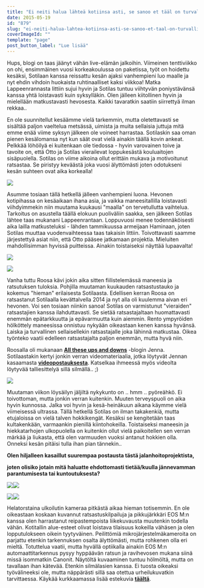 ```yaml
---
title: "Ei neiti halua lähteä kotiinsa asti, se sanoo et tääl on turvallinen olo."
date: 2015-05-19
id: "879"
slug: "ei-neiti-halua-lahtea-kotiinsa-asti-se-sanoo-et-taal-on-turvallinen-olo"
coverImageId: ""
template: "page"
post_button_label: "Lue lisää"
---
```


Hups, blogi on taas jäänyt vähän live-elämän jalkoihin. Viimeinen tenttiviikko on ohi, ensimmäinen vuosi korkeakoulussa on paketissa, työt on hoidettu kesäksi, Sotilaan kanssa reissattu kesän ajaksi vanhempieni luo maalle ja nyt ehdin vihdoin huokaista ruhtinaalliset kaksi viikkoa! Matka Lappeenrannasta Iittiin sujui hyvin ja Sotilas tuntuu viihtyvän poniystävänsä kanssa yhtä loistavasti kuin syksylläkin. Olen jälleen kiitollinen hyvin ja mielellään matkustavasti hevosesta. Kaikki tavaratkin saatiin siirrettyä ilman rekkaa..

En ole suunnitellut kesäämme vielä tarkemmin, mutta oletettavasti se sisältää paljon vaeltelua metsässä, uimista ja muita sellaisia juttuja mitä emme enää viime syksyn jälkeen ole voineet harrastaa. Sotilaskin saa oman pienen kesälomansa nyt kun säät ovat vielä ainakin täällä kovin ankeat. Pelkkää löhöilyä ei kuitenkaan ole tiedossa - hyvin varovainen toive ja tavoite on, että Otto ja Sotilas vierailevat loppukesästä kouluaitojen sisäpuolella. Sotilas on viime aikoina ollut erittäin mukava ja motivoitunut ratsastaa. Se piristyy keväästä joka vuosi älyttömästi joten odotukseni kesän suhteen ovat aika korkealla!

[![](/images/IMG_3375_2.png)](http://2.bp.blogspot.com/-X-AaolDM-mw/VVr8wpZgjJI/AAAAAAAAJm0/tahTDXZLY9o/s1600/IMG_3375_2.png)

Asumme tosiaan tällä hetkellä jälleen vanhempieni luona. Hevonen kotipihassa on kesäaikaan ihana asia, ja vaikka maneesitallilla loistavasti viihdyimmekin niin muutama kuukausi "maalla" on tervetullutta vaihtelua. Tarkoitus on asustella täällä elokuun puoliväliin saakka, sen jälkeen Sotilas lähtee taas mukanani Lappeenrantaan. Loppuvuosi menee todennäköisesti aika lailla matkusteluksi - lähden tammikuussa armeijaan Haminaan, joten Sotilas muuttaa vuodenvaihteessa taas takaisin Iittiin. Toivottavasti saamme järjestettyä asiat niin, että Otto pääsee jatkamaan projektia. Mieluiten mahdollisimman hyvissä puitteissa. Ainakin toistaiseksi näyttää lupaavalta!

[![](/images/IMG_3402_.png)](http://2.bp.blogspot.com/-uj6YYtrDNnQ/VVr7NCp6-NI/AAAAAAAAJmA/7L-oSIv9Rzs/s1600/IMG_3402_.png)

[![](/images/IMG_3454_2.png)](http://2.bp.blogspot.com/-r4GCdyJNHVY/VVr-ZpCC1WI/AAAAAAAAJnA/5aoKzwVkoEA/s1600/IMG_3454_2.png)

Vanha tuttu Roosa kävi jokin aika sitten fiilistelemässä maneesia ja ratsutuksen tuloksia. Pohjilla muutaman kuukauden ratsastustauko ja kokemus "hieman" erilaisesta Sotilaasta. Edellisen kerran Roosa on ratsastanut Sotilaalla kevättalvella 2014 ja nyt alla oli kuulemma aivan eri hevonen. Voi sen tosiaan niinkin sanoa! Sotilas on varmistunut "vieraiden" ratsastajien kanssa ilahduttavasti. Se sietää ratsastajaltaan huomattavasti enemmän epätarkkuutta ja epävarmuutta kuin aiemmin. Rento ympyröiden hölköttely maneesissa onnistuu nykyään oikeastaan kenen kanssa hyvänsä. Laiska ja turvallinen sellaisellekin ratsastajalle joka lähinnä matkustaa. Oikea työnteko vaatii edelleen ratsastajalta paljon enemmän, mutta hyvä niin.

Roosalla oli mukanaan [**All these ups and downs**](http://all-these-ups-and-downs.blogspot.fi/) -blogin Jenna. Sotilaastakin kertyi jonkin verran videomateriaalia, jotka löytyvät Jennan kasaamasta **[videopostauksesta](https://www.youtube.com/watch?v=KyEAjsCBSJk)**. Katselkaa ihmeessä myös videolta löytyvää talliesittelyä sillä silmällä.. ;)

[![](/images/IMG_4210_.png)](http://4.bp.blogspot.com/-WTmTdkQAFSs/VVr7YA2YLPI/AAAAAAAAJmU/MG5ePPvKF9E/s1600/IMG_4210_.png)

Muutaman viikon löysäilyn jäljiltä nykykunto on .. hmm .. pyöreähkö. Ei toivottoman, mutta jonkin verran kuitenkin. Muuten terveyspuoli on aika hyvin kunnossa. Jalka voi hyvin ja kesä-heinäkuun aikana käymme vielä viimeisessä ultrassa. Tällä hetkellä Sotilas on ilman takakenkiä, mutta etujaloissa on vielä talven hokkikengät. Kesäksi se kengitetään taas kultakenkään, varmaankin pienillä kiintohokeilla. Toistaiseksi maneesin ja hiekkatarhojen ulkopuolella on kuitenkin ollut vielä paikoitellen sen verran märkää ja liukasta, että olen varmuuden vuoksi antanut hokkien olla. Onneksi kesän pitäisi tulla ihan pian tännekin..

**Olen hiljalleen kasaillut suurempaa postausta tästä jalanhoitoprojektista,**

**joten olisiko jotain mitä haluatte ehdottomasti tietää/kuulla jännevamman parantumisesta tai kuntoutuksesta?**

[![](/images/IMG_3715_.png)](http://2.bp.blogspot.com/-QSnZrxyKXws/VVsFygIwg_I/AAAAAAAAJnY/SCXIDB98keY/s1600/IMG_3715_.png)[![](/images/IMG_3774_.png)](http://1.bp.blogspot.com/-NBpYBDbKkYw/VVsFyeOlZmI/AAAAAAAAJnQ/uKqbwR5HYN0/s1600/IMG_3774_.png)

[![](/images/IMG_3890_.png)](http://3.bp.blogspot.com/-x4PjuoVfT4Q/VVsFyg8HhbI/AAAAAAAAJnU/ugcYY1s430A/s1600/IMG_3890_.png)[![](/images/IMG_3972_.png)](http://3.bp.blogspot.com/-vBEzMOKZ_tY/VVsF0Txka1I/AAAAAAAAJno/WsH-hNiiR74/s1600/IMG_3972_.png)

Helatorstaina ulkoilutin kameraa pitkästä aikaa hieman totisemmin. En ole oikeastaan koskaan kuvannut ratsastuskilpailuja ja pikkujärkkäri EOS M:n kanssa olen harrastanut reipastempoista liikekuvausta muutenkin todella vähän. Kotitallin alue-esteet olivat loistava tilaisuus kokeilla vähäsen ja olen lopputulokseen oikein tyytyväinen. Peilittömiä mikrojärjestelmäkameroita on parjattu etenkin tarkennuksen osalta älyttömästi, mutta rohkenen olla eri mieltä. Totuttelua vaatii, mutta hyvällä optiikalla ainakin EOS M:n automaattitarkennus pysyy hyppäävän ratsun ja ravihevosen mukana siinä missä isommatkin Canonit. Näytöltä kuvaaminen tuntuu hölmöltä, mutta on tavallaan ihan kätevää. Etenkin silmälasien kanssa. Ei tuosta oikeaksi työvälineeksi ole, mutta näppärästi sillä saa otettua urheilukuvatkin tarvittaessa. Käykää kurkkaamassa lisää estekuvia [**täältä**](http://maisaw.otukset.fi/kuvat/2015/14.5.+Estekilpailut,+HUBS/).
